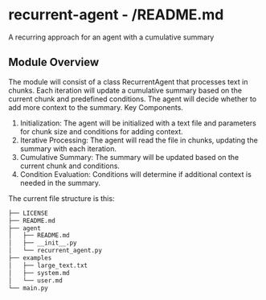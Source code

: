 # recurrent-agent - /README.md

A recurring approach for an agent with a cumulative summary

## Module Overview

The module will consist of a class RecurrentAgent that processes text in chunks. Each iteration will update a cumulative summary based on the current chunk and predefined conditions. The agent will decide whether to add more context to the summary.
Key Components.

1. Initialization: The agent will be initialized with a text file and parameters for chunk size and conditions for adding context.
2. Iterative Processing: The agent will read the file in chunks, updating the summary with each iteration.
3. Cumulative Summary: The summary will be updated based on the current chunk and conditions.
4. Condition Evaluation: Conditions will determine if additional context is needed in the summary.

The current file structure is this:

```bash
├── LICENSE
├── README.md
├── agent
│   ├── README.md
│   ├── __init__.py
│   └── recurrent_agent.py
├── examples
│   ├── large_text.txt
│   ├── system.md
│   └── user.md
└── main.py
```

